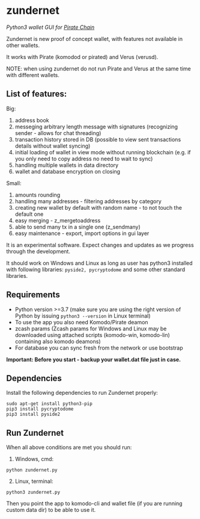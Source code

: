 # zundernet
_Python3 wallet GUI for [Pirate Chain](https://pirate.black/)_

Zundernet is new proof of concept wallet, with features not available in other wallets.  

It works with Pirate (komodod or pirated) and Verus (verusd).

NOTE: when using zundernet do not run Pirate and Verus at the same time with different wallets.

## List of features:

Big:
1. address book
2. messeging arbitrary length message with signatures (recognizing sender - allows for chat threading)
3. transaction history stored in DB (possible to view sent transactions details without wallet syncing)
4. initial loading of wallet in view mode without running blockchain (e.g. if you only need to copy address no need to wait to sync)
5. handling multiple wallets in data directory
6. wallet and database encryption on closing

Small:
1. amounts rounding
2. handling many addresses - filtering addresses by category
3. creating new wallet by default with random name - to not touch the default one
4. easy merging - z_mergetoaddress
5. able to send many tx in a single one (z_sendmany)
6. easy maintenance - export, import options in gui layer



It is an experimental software. Expect changes and updates as we progress through the development.

It should work on Windows and Linux as long as user has python3 installed with following libraries: `pyside2, pycryptodome` and some other standard libraries.

## Requirements

- Python version >=3.7 (make sure you are using the right version of Python by issuing `python3 --version` in Linux terminal)
- To use the app you also need Komodo/Pirate deamon
- zcash params (Zcash params for Windows and Linux may be downloaded using attached scripts (komodo-win, komodo-lin) containing also komodo deamons)
- For database you can sync fresh from the network or use bootstrap

**Important: Before you start - backup your wallet.dat file just in case.**

## Dependencies
Install the following dependencies to run Zundernet properly:
```shell
sudo apt-get install python3-pip
pip3 install pycryptodome
pip3 install pyside2
```
## Run Zundernet
When all above conditions are met you should run:

1. Windows, cmd:
```shell
python zundernet.py
```
2. Linux, terminal:
```shell
python3 zundernet.py
```
Then you point the app to komodo-cli and wallet file (if you are running custom data dir) to be able to use it.
